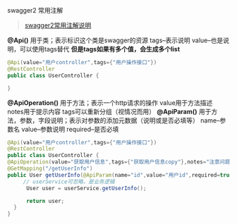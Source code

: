 swagger2 常用注解

> [swagger2常用注解说明](https://blog.csdn.net/u014231523/article/details/76522486)



**@Api()** 
用于类；表示标识这个类是swagger的资源 
tags–表示说明 
value–也是说明，可以使用tags替代 
**但是tags如果有多个值，会生成多个list**

```java
@Api(value="用户controller",tags={"用户操作接口"})
@RestController
public class UserController {

}
```

**@ApiOperation()** 用于方法；表示一个http请求的操作 
value用于方法描述 
notes用于提示内容 
tags可以重新分组（视情况而用） 
**@ApiParam()** 用于方法，参数，字段说明；表示对参数的添加元数据（说明或是否必填等） 
name–参数名 
value–参数说明 
required–是否必填

```java
@Api(value="用户controller",tags={"用户操作接口"})
@RestController
public class UserController {
@ApiOperation(value="获取用户信息",tags={"获取用户信息copy"},notes="注意问题点")
@GetMapping("/getUserInfo")
public User getUserInfo(@ApiParam(name="id",value="用户id",required=true) Long id,@ApiParam(name="username",value="用户名") String username) {
     // userService可忽略，是业务逻辑
      User user = userService.getUserInfo();

      return user;
  }
}
```

